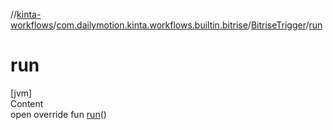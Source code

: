 //[kinta-workflows](../../../index.md)/[com.dailymotion.kinta.workflows.builtin.bitrise](../index.md)/[BitriseTrigger](index.md)/[run](run.md)



# run  
[jvm]  
Content  
open override fun [run](run.md)()  



